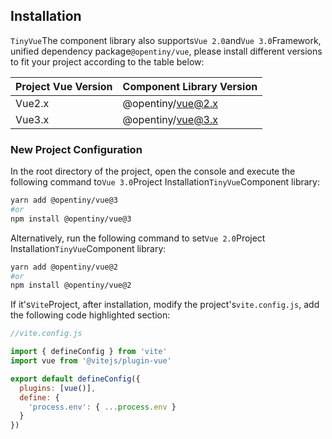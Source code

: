 <!--anchor:on-->

## Installation

`TinyVue`The component library also supports`Vue 2.0`and`Vue 3.0`Framework, unified dependency package`@opentiny/vue`, please install different versions to fit your project according to the table below:

| Project Vue Version | Component Library Version |
| ------------------- | ------------------------- |
| Vue2.x              | @opentiny/vue@2.x         |
| Vue3.x              | @opentiny/vue@3.x         |

### New Project Configuration

In the root directory of the project, open the console and execute the following command to`Vue 3.0`Project Installation`TinyVue`Component library:

```bash
yarn add @opentiny/vue@3
#or
npm install @opentiny/vue@3
```

Alternatively, run the following command to set`Vue 2.0`Project Installation`TinyVue`Component library:

```bash
yarn add @opentiny/vue@2
#or
npm install @opentiny/vue@2
```

If it's`Vite`Project, after installation, modify the project's`vite.config.js`, add the following code highlighted section:

```js {8-10}
//vite.config.js

import { defineConfig } from 'vite'
import vue from '@vitejs/plugin-vue'

export default defineConfig({
  plugins: [vue()],
  define: {
    'process.env': { ...process.env }
  }
})
```

